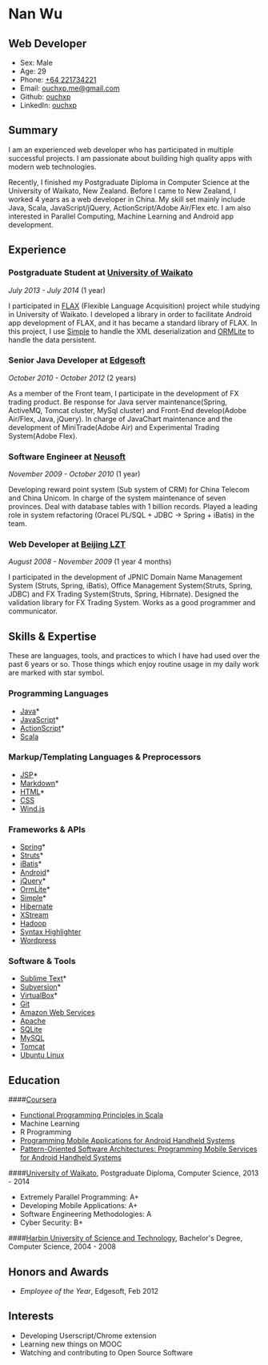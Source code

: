 Nan Wu
=============

Web Developer
-----------------------
- Sex: Male
- Age: 29
- Phone: [+64 221734221](tel://+64221734221)
- Email: <ouchxp.me@gmail.com>
- Github: [ouchxp](http://github.com/ouchxp)
- LinkedIn: [ouchxp](http://nz.linkedin.com/in/ouchxp/)


Summary
-------

I am an experienced web developer who has participated in multiple successful projects. I am passionate about building high quality apps with modern web technologies. 

Recently, I finished my Postgraduate Diploma in Computer Science at the University of Waikato, New Zealand. Before I came to New Zealand, I worked 4 years as a web developer in China. My skill set mainly include Java, Scala, JavaScript/jQuery, ActionScript/Adobe Air/Flex etc. I am also interested in Parallel Computing, Machine Learning and Android app development.


Experience
----------
### **Postgraduate Student** at [University of Waikato](http://waikato.ac.nz/)

*July 2013 - July 2014* (1 year)

I participated in [FLAX](http://flax.nzdl.org/greenstone3/flax) (Flexible Language Acquisition) project while studying in University of Waikato. I developed a library in order to facilitate Android app development of FLAX, and it has became a standard library of FLAX. In this project, I use [Simple](http://simple.sourceforge.net) to handle the XML deserialization and [ORMLite](http://ormlite.com/) to handle the data persistent.

### **Senior Java Developer** at [Edgesoft](http://edgesoft.cn/)

*October 2010 - October 2012* (2 years)

As a member of the Front team, I participate in the development of FX trading product. Be response for Java server maintenance(Spring, ActiveMQ, Tomcat cluster, MySql cluster) and Front-End develop(Adobe Air/Flex, Java, jQuery). In charge of JavaChart maintenance and the development of MiniTrade(Adobe Air) and Experimental Trading System(Adobe Flex).

### **Software Engineer** at [Neusoft](http://www.neusoft.com/)

*November 2009 - October 2010* (1 year)

Developing reward point system (Sub system of CRM) for China Telecom and China Unicom. In charge of the system maintenance of seven provinces. Deal with database tables with 1 billion records. Played a leading role in system refactoring (Oracel PL/SQL + JDBC -> Spring + iBatis) in the team.

### **Web Developer** at [Beijing LZT](http://www.lzt.com.cn/)

*August 2008 - November 2009* (1 year 4 months)

I participated in the development of JPNIC Domain Name Management System (Struts, Spring, iBatis), Office Management System(Struts, Spring, JDBC) and FX Trading System(Struts, Spring, Hibrnate). Designed the validation library for FX Trading System. Works as a good programmer and communicator. 



Skills & Expertise
------------------

These are languages, tools, and practices to which I have had used over the past 6 years or so. Those things which enjoy routine usage in my daily work are marked with star symbol.

### Programming Languages

- [Java](https://www.java.com/)*
- [JavaScript](http://www.ecmascript.org/)*
- [ActionScript](http://www.adobe.com/devnet/actionscript.html)*
- [Scala](http://www.scala-lang.org/)

### Markup/Templating Languages & Preprocessors

- [JSP](http://www.oracle.com/technetwork/java/javaee/jsp)*
- [Markdown](http://daringfireball.net/projects/markdown)*
- [HTML](http://developers.whatwg.org)*
- [CSS](http://www.w3.org/Style/CSS/Overview.en.html)
- [Wind.js](http://windjs.org)


### Frameworks & APIs

- [Spring](https://spring.io/)*
- [Struts](http://struts.apache.org/)*
- [iBatis](https://ibatis.apache.org/)*
- [Android](http://developer.android.com/)*
- [jQuery](http://jquery.com)*
- [OrmLite](http://ormlite.com/)*
- [Simple](http://simple.sourceforge.net/)*
- [Hibernate](http://hibernate.org/)
- [XStream](http://xstream.codehaus.org/)
- [Hadoop](http://hadoop.apache.org/)
- [Syntax Highlighter](http://alexgorbatchev.com/SyntaxHighlighter/)
- [Wordpress](http://wordpress.org)

### Software & Tools

- [Sublime Text](http://www.sublimetext.com)*
- [Subversion](http://svn.apache.org)*
- [VirtualBox](http://virtualbox.org)*
- [Git](http://git-scm.com/)
- [Amazon Web Services](http://aws.amazon.com)
- [Apache](http://apache.org)
- [SQLite](http://www.sqlite.org/)
- [MySQL](http://mysql.com)
- [Tomcat](http://tomcat.apache.com)
- [Ubuntu Linux](http://ubuntu.com)


Education
---------
####[Coursera](http://coursera.com)
- [Functional Programming Principles in Scala](https://www.coursera.org/records/NC6cJm4v6L8jey9H)
- Machine Learning
- R Programming
- [Programming Mobile Applications for Android Handheld Systems](https://www.coursera.org/records/ZMDseSzYweXFGN5n)
- [Pattern-Oriented Software Architectures: Programming Mobile Services for Android Handheld Systems](https://www.coursera.org/records/JeTWEQwhzNYJgSQy)

####[University of Waikato](http://waikato.ac.nz), Postgraduate Diploma, Computer Science, 2013 - 2014
- Extremely Parallel Programming: A+
- Developing Mobile Applications: A+
- Software Engineering Methodologies: A
- Cyber Security: B+


####[Harbin University of Science and Technology](http://www.hrbust.edu.cn/), Bachelor's Degree, Computer Science, 2004 - 2008

Honors and Awards
-----------------

- *Employee of the Year*, Edgesoft, Feb 2012

Interests
---------

- Developing Userscript/Chrome extension
- Learning new things on MOOC
- Watching and contributing to Open Source Software

